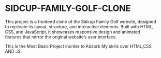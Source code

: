 # SIDCUP-FAMILY-GOLF-CLONE
This project is a frontend clone of the Sidcup Family Golf website, designed to replicate its layout, structure, and interactive elements.
Built with HTML, CSS, and JavaScript, it showcases responsive design and animated features that mirror the original website’s user interface. 

This Is the Most Basic Project inorder to Absorb My skills over HTML,CSS AND JS.

